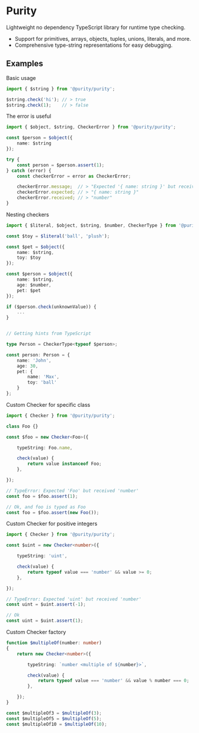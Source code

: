 # Purity

Lightweight no dependency TypeScript library for runtime type checking.

- Support for primitives, arrays, objects, tuples, unions, literals, and more.
- Comprehensive type-string representations for easy debugging.

## Examples

Basic usage
```ts
import { $string } from '@purity/purity';

$string.check('hi'); // > true
$string.check(1);    // > false
```

The error is useful
```ts
import { $object, $string, CheckerError } from '@purity/purity';

const $person = $object({
	name: $string
});

try {
	const person = $person.assert(1);
} catch (error) {
	const checkerError = error as CheckerError;

	checkerError.message;  // > "Expected '{ name: string }' but received 'number'"
	checkerError.expected; // > "{ name: string }"
	checkerError.received; // > "number"
}
```

Nesting checkers
```ts
import { $literal, $object, $string, $number, CheckerType } from '@purity/purity';

const $toy = $literal('ball', 'plush');

const $pet = $object({
	name: $string,
	toy: $toy
});

const $person = $object({
	name: $string,
	age: $number,
	pet: $pet
});

if ($person.check(unknownValue)) {
	...
}


// Getting hints from TypeScript

type Person = CheckerType<typeof $person>;

const person: Person = {
	name: 'John',
	age: 30,
	pet: {
		name: 'Max',
		toy: 'ball'
	}
};
```

Custom Checker for specific class
```ts
import { Checker } from '@purity/purity';

class Foo {}

const $foo = new Checker<Foo>({

	typeString: Foo.name,

	check(value) {
		return value instanceof Foo;
	},

});

// TypeError: Expected 'Foo' but received 'number'
const foo = $foo.assert(1);

// Ok, and foo is typed as Foo
const foo = $foo.assert(new Foo());
```

Custom Checker for positive integers
```ts
import { Checker } from '@purity/purity';

const $uint = new Checker<number>({

	typeString: 'uint',

	check(value) {
		return typeof value === 'number' && value >= 0;
	},

});

// TypeError: Expected 'uint' but received 'number'
const uint = $uint.assert(-1);

// Ok
const uint = $uint.assert(1);
```

Custom Checker factory
```ts
function $multipleOf(number: number)
{
	return new Checker<number>({

		typeString: `number <multiple of ${number}>`,

		check(value) {
			return typeof value === 'number' && value % number === 0;
		},

	});
}

const $multipleOf3 = $multipleOf(3);
const $multipleOf5 = $multipleOf(5);
const $multipleOf10 = $multipleOf(10);
```